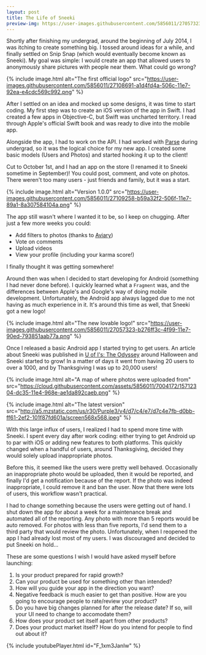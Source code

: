 ```yaml
---
layout: post
title: The Life of Sneeki
preview-img: https://user-images.githubusercontent.com/5856011/27057323-b276ff3c-4f99-11e7-90ed-793851aab77a.png
---
```


Shortly after finishing my undergrad, around the beginning of July 2014, I was itching to create something big. I tossed around ideas for a while, and finally settled on Snip Snap (which would eventually become known as Sneeki). My goal was simple: I would create an app that allowed users to anonymously share pictures with people near them. What could go wrong?

{% include image.html alt="The first official logo"
    src="https://user-images.githubusercontent.com/5856011/27108691-a1d4fd4a-506c-11e7-92ea-e4cdc569c992.png" %}

After I settled on an idea and mocked up some designs, it was time to start coding. My first step was to create an iOS version of the app in Swift. I had created a few apps in Objective-C, but Swift was uncharted territory. I read through Apple's official Swift book and was ready to dive into the mobile app.

Alongside the app, I had to work on the API. I had worked with [Parse](http://parseplatform.org/) during undergrad, so it was the logical choice for my new app. I created some basic models (Users and Photos) and started hooking it up to the client!

Cut to October 1st, and I had an app on the store (I renamed it to Sneeki sometime in September)! You could post, comment, and vote on photos. There weren't too many users - just friends and family, but it was a start.

{% include image.html alt="Version 1.0.0"
    src="https://user-images.githubusercontent.com/5856011/27109258-b59a32f2-506f-11e7-89a1-8a307584104a.png" %}

The app still wasn't where I wanted it to be, so I keep on chugging. After just a few more weeks you could:

- Add filters to photos (thanks to [Aviary](https://developers.aviary.com/))
- Vote on comments
- Upload videos
- View your profile (including your karma score!)

I finally thought it was getting somewhere!

Around then was when I decided to start developing for Android (something I had never done before). I quickly learned what a `Fragment` was, and the differences between Apple's and Google's way of doing mobile development. Unfortunately, the Android app always lagged due to me not having as much experience in it. It's around this time as well, that Sneeki got a new logo!

{% include image.html alt="The new lovable logo!"
    src="https://user-images.githubusercontent.com/5856011/27057323-b276ff3c-4f99-11e7-90ed-793851aab77a.png" %}

Once I released a basic Android app I started trying to get users. An article about Sneeki was published in [U of I's: The Odyssey](https://www.theodysseyonline.com/@university-of-illinois-urbana-champaign) around Halloween and Sneeki started to grow! In a matter of days it went from having 20 users to over a 1000, and by Thanksgiving I was up to 20,000 users!

{% include image.html alt="A map of where photos were uploaded from"
    src="https://cloud.githubusercontent.com/assets/5856011/7004172/15712304-dc35-11e4-968e-ae1da892caeb.png" %}

{% include image.html alt="The latest version"
    src="http://a5.mzstatic.com/us/r30/Purple3/v4/d7/c4/e7/d7c4e7fb-d0bb-ff61-2ef2-101f87fd601a/screen568x568.jpeg" %}

With this large influx of users, I realized I had to spend more time with Sneeki. I spent every day after work coding: either trying to get Android up to par with iOS or adding new features to both platforms. This quickly changed when a handful of users, around Thanksgiving, decided they would solely upload inappropriate photos.

Before this, it seemed like the users were pretty well behaved. Occasionally an inappropriate photo would be uploaded, then it would be reported, and finally I'd get a notification because of the report. If the photo was indeed inappropriate, I could remove it and ban the user. Now that there were lots of users, this workflow wasn't practical.

I had to change something because the users were getting out of hand. I shut down the app for about a week for a maintenance break and automated all of the reporting. Any photo with more than 5 reports would be auto removed. For photos with less than five reports, I'd send them to a third party that would review the photo. Unfortunately, when I reopened the app I had already lost most of my users. I was discouraged and decided to put Sneeki on hold...

These are some questions I wish I would have asked myself before launching:

1. Is your product prepared for rapid growth?
2. Can your product be used for something other than intended?
3. How will you guide your app in the direction you want?
4. Negative feedback is much easier to get than positive. How are you going to encourage people to rate/review your product?
5. Do you have big changes planned for after the release date? If so, will your UI need to change to accomodate them?
6. How does your product set itself apart from other products?
7. Does your product market itself? How do you intend for people to find out about it?

{% include youtubePlayer.html id="F_1xm3JanIw" %}
